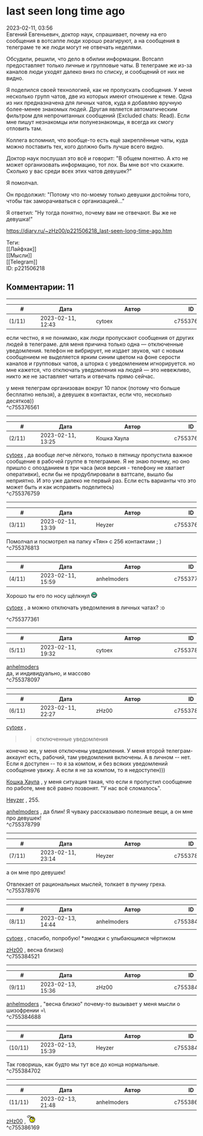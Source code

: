 last seen long time ago
=======================

  
2023-02-11, 03:56  
 Евгений Евгеньевич, доктор наук, спрашивает, почему на его сообщения в вотсаппе люди хорошо реагируют, а на сообщения в телеграме те же люди могут не отвечать неделями.   
   
 Обсудили, решили, что дело в обилии информации. Вотсапп предоставляет только личные и групповые чаты. В телеграме же из-за каналов люди уходят далеко вниз по списку, и сообщений от них не видно.   
   
 Я поделился своей технологией, как не пропускать сообщения. У меня несколько групп чатов, две из которых имеют отношение к теме. Одна из них предназначена для личных чатов, куда я добавляю вручную более-менее знакомых людей. Другая является автоматическим фильтром для непрочитанных сообщений (Excluded chats: Read). Если мне пишут незнакомцы или полунезнакомцы, я всегда их смогу отловить там.   
   
 Коллега вспомнил, что вообще-то есть ещё закреплённые чаты, куда можно поставить тех, кого должно быть лучше всего видно.   
   
 Доктор наук послушал это всё и говорит: "В общем понятно. А кто не может организовать информацию, тот лох. Вы мне вот что скажите. Сколько у вас среди всех этих чатов девушек?"   
   
 Я помолчал.   
   
 Он продолжил: "Потому что по-моему только девушки достойны того, чтобы так заморачиваться с организацией..."   
   
 Я ответил: "Ну тогда понятно, почему вам не отвечают. Вы же не девушка!"   
  
<https://diary.ru/~zHz00/p221506218_last-seen-long-time-ago.htm>  
  
Теги:  
[[Лайфхак]]  
[[Мысли]]  
[[Telegram]]  
ID: p221506218  


Комментарии: 11
---------------

  


---



|         #         |              Дата              |                     Автор                     |           ID           |
| --- | --- | --- | --- |
| (1/11) | 2023-02-11, 12:43 | cytoex | c755376561 |

  
 если честно, я не понимаю, как люди пропускают сообщения от других людей в телеграме. для меня причина только одна — отключенные уведомления. телефон не вибрирует, не издает звуков, чат с новым сообщением не выделяется ярким синим цветом на фоне серости каналов и групповых чатов, а шторка с уведомлением игнорируется. но мне кажется, что отключать уведомления на людей — это невежливо, никто же не заставляет читать и отвечать прямо сейчас.   
   
 у меня телеграм организован вокруг 10 папок (потому что больше бесплатно нельзя), а девушек в контактах, если что, несколько десятков))   
 ^c755376561

---



|         #         |              Дата              |                     Автор                     |           ID           |
| --- | --- | --- | --- |
| (2/11) | 2023-02-11, 13:25 | Кошка Хаула | c755376759 |

  
  [cytoex](https://citoex.diary.ru "Только это красиво и только в этом есть смысл")  , да вообще легче лёгкого, только в пятницу пропустила важное сообщение в рабочей группе в телеграмме. Я не знаю почему, но оно пришло с опозданием в три часа (моя версия - телефону не хватает оперативки), если бы не продублировали в ваттсапе, вышло бы неприятно. И это уже далеко не первый раз. Если есть варианты что это может быть и как исправить поделитесь)   
 ^c755376759

---



|         #         |              Дата              |                     Автор                     |           ID           |
| --- | --- | --- | --- |
| (3/11) | 2023-02-11, 13:39 | Heyzer | c755376813 |

  
 Помолчал и посмотрел на папку «Тян» с 256 контактами ; )   
 ^c755376813

---



|         #         |              Дата              |                     Автор                     |           ID           |
| --- | --- | --- | --- |
| (4/11) | 2023-02-11, 15:59 | anhelmoders | c755377361 |

  
  Хорошо ты его по носу щёлкнул ![:D](pics/1131.gif)   
   
  [cytoex](https://citoex.diary.ru "Только это красиво и только в этом есть смысл")  , а можно отключать уведомления в личных чатах? :о 

   
 ^c755377361

---



|         #         |              Дата              |                     Автор                     |           ID           |
| --- | --- | --- | --- |
| (5/11) | 2023-02-11, 19:32 | cytoex | c755378097 |

  
  [anhelmoders](https://anhelmoders.diary.ru "No plans. Only wonders.")    
 да, и индивидуально, и массово   
 ^c755378097

---



|         #         |              Дата              |                     Автор                     |           ID           |
| --- | --- | --- | --- |
| (6/11) | 2023-02-11, 22:27 | zHz00 | c755378799 |

  
  [cytoex](https://citoex.diary.ru "Только это красиво и только в этом есть смысл")  ,   
 >>отключенные уведомления   
   
 конечно же, у меня отключены уведомления. У меня второй телеграм-аккаунт есть, рабочий, там уведомления включены. А в личном -- нет. Если я доступен -- то я за компом, и без всяких уведомлений сообщение увижу. А если я не за компом, то я недоступен)))   
   
  [Кошка Хаула](https://rianna88.diary.ru "Старое логово дракона")  , у меня ситуация такая, что если я пропустил сообщение по работе, мне всё равно позвонят. "У нас всё сломалось".   
   
  [Heyzer](https://heyzero.diary.ru "Orca's dreams")  , 255.   
   
  [anhelmoders](https://anhelmoders.diary.ru "No plans. Only wonders.")  , да блин! Я чуваку рассказываю полезные вещи, а он мне про девушек!   
 ^c755378799

---



|         #         |              Дата              |                     Автор                     |           ID           |
| --- | --- | --- | --- |
| (7/11) | 2023-02-11, 23:14 | Heyzer | c755378976 |

  
  а он мне про девушек!    
   
 Отвлекает от рациональных мыслей, толкает в пучину греха.   
 ^c755378976

---



|         #         |              Дата              |                     Автор                     |           ID           |
| --- | --- | --- | --- |
| (8/11) | 2023-02-13, 14:44 | anhelmoders | c755384521 |

  
  [cytoex](https://citoex.diary.ru "Только это красиво и только в этом есть смысл")  , спасибо, попробую! \*эмоджи с улыбающимся чёртиком   
   
  [zHz00](https://zHz00.diary.ru "Untitled")  , весна близко)   
 ^c755384521

---



|         #         |              Дата              |                     Автор                     |           ID           |
| --- | --- | --- | --- |
| (9/11) | 2023-02-13, 15:36 | zHz00 | c755384688 |

  
  [anhelmoders](https://anhelmoders.diary.ru "No plans. Only wonders.")  , "весна близко" почему-то вызывает у меня мысли о шизофрении =\   
 ^c755384688

---



|         #         |              Дата              |                     Автор                     |           ID           |
| --- | --- | --- | --- |
| (10/11) | 2023-02-13, 15:39 | Heyzer | c755384702 |

  
 Так говоришь, как будто мы тут все до конца нормальные.   
 ^c755384702

---



|         #         |              Дата              |                     Автор                     |           ID           |
| --- | --- | --- | --- |
| (11/11) | 2023-02-13, 21:48 | anhelmoders | c755386169 |

  
  [zHz00](https://zHz00.diary.ru "Untitled")  , ![:hmm:](pics/10098045.gif)   
 ^c755386169